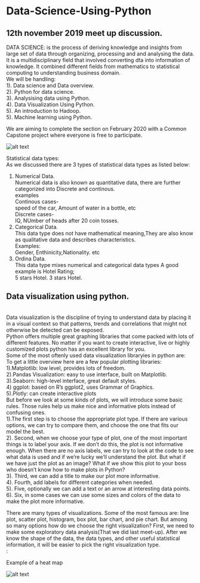#  Data-Science-Using-Python

## 12th november 2019  meet up discussion.

DATA SCIENCE: is the process of deriving knowledge and insights  from large set of data through organizing, processing and  and analysing the data. It is a multidisciplinary field that involved converting dta into information of knowledge. It combined different fields from mathematics to statistical computing to understanding business domain.
<br/>
We will be handling:<br/>
1). Data science and Data overview.<br/>
2). Python  for data science.</br>
3). Analysising data using Python.</br>
4). Data Visualization Using Python.</br>
5). An introduction to Hadoop. </br>
5). Machine learning using Python. </br>

We are aiming to complete the section on February 2020 with a Common Capstone project where everyone is free to participate.


![alt text](https://www.edureka.co/blog/wp-content/uploads/2017/01/Data-Science-skills.jpg)

Statistical data types:<br/>
 As we discussed there are 3 types of statistical data types as listed below:<br/>
 
 1) Numerical Data.<br/>
 Numerical data is also known as quantitative data, there are further categorized into Discrete and continous.
 <br/> examples<br/>
 Continous cases- <br/> speed of the car, Amount of  water in a bottle,  etc  <br/>
 Discrete cases- <br/>  IQ,  NUmber of heads after 20 coin tosses.<br/>
 2) Categorical Data.<br/> This data type does not have mathematical meaning,They are also know as qualitative data and describes characteristics.<br/>
 Examples: <br/>
 Gender, Enthinicity,Nationality. etc <br/>
 3) Ordina Data.
  <br/> This data type mixes numerical and categorical data types A good example is Hotel Rating;<br/>
  5 stars Hotel.
  3 stars Hotel.
  
##  Data visualization using python.
<br>
Data visualization is the discipline of trying to understand data by placing it in a visual context so that patterns, trends and correlations that might not otherwise be detected can be exposed.
<br>
Python offers multiple great graphing libraries that come packed with lots of different features. No matter if you want to create interactive, live or highly customized plots python has an excellent library for you.
<br>
Some of the most oftenly used data visualization libraryies in python are:
<br> 
To get a little overview here are a few popular plotting libraries:<br>
1).Matplotlib: low level, provides lots of freedom.<br>
2).Pandas Visualization: easy to use interface, built on Matplotlib.<br>
3).Seaborn: high-level interface, great default styles.<br>
4) ggplot: based on R’s ggplot2, uses Grammar of Graphics.<br>
5).Plotly: can create interactive plots
<br> 
But before we look at some kinds of plots, we will introduce some basic rules. Those rules help us make nice and informative plots instead of confusing ones.<br> 
1).The first step is to choose the appropriate plot type. If there are various options, we can try to compare them, and choose the one that fits our model the best.<br>
2). Second, when we choose your type of plot, one of the most important things is to label your axis. If we don’t do this, the plot is not informative enough. When there are no axis labels, we can try to look at the code to see what data is used and if we’re lucky we’ll understand the plot. But what if we have just the plot as an image? What if we show this plot to your boss who doesn’t know how to make plots in Python?<br>
3). Third, we can add a title to make our plot more informative. <br>
4). Fourth, add labels for different categories when needed.<br>
5). Five, optionally we can add a text or an arrow at interesting data points.<br>
6). Six, in some cases we can use some sizes and colors of the data to make the plot more informative.<br>

There are many types of visualizations. Some of the most famous are: line plot, scatter plot, histogram, box plot, bar chart, and pie chart. But among so many options how do we choose the right visualization? First, we need to make some exploratory data analysis(That we did last meet-up). After we know the shape of the data, the data types, and other useful statistical information, it will be easier to pick the right visualization type.<br>:




Example of a heat map

![alt text](https://mapline.com/wp-content/uploads/radial-heat-map-500x333.jpg)
